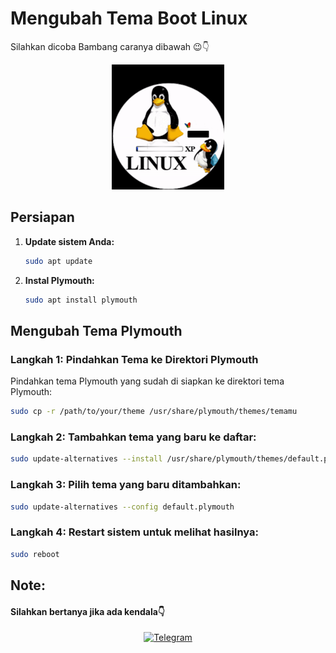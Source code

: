 # Mengubah Tema Boot Linux

Silahkan dicoba Bambang caranya dibawah 😉👇

<p align="center">
  <img src="preview/preview.gif" alt="Tema Plymouth Preview" width="180" height="200">
</p>

## Persiapan

1. **Update sistem Anda:**
    ```bash
    sudo apt update
    ```

2. **Instal Plymouth:**
    ```bash
    sudo apt install plymouth
    ```

## Mengubah Tema Plymouth

### Langkah 1: Pindahkan Tema ke Direktori Plymouth

Pindahkan tema Plymouth yang sudah di siapkan ke direktori tema Plymouth:
```bash
sudo cp -r /path/to/your/theme /usr/share/plymouth/themes/temamu
```

### Langkah 2: Tambahkan tema yang baru ke daftar:
```bash
sudo update-alternatives --install /usr/share/plymouth/themes/default.plymouth default.plymouth /usr/share/plymouth/themes/your-theme-name/nama-temamu.plymouth 100
```

### Langkah 3: Pilih tema yang baru ditambahkan:
```bash
sudo update-alternatives --config default.plymouth
```

### Langkah 4: Restart sistem untuk melihat hasilnya:
```bash
sudo reboot
```

## Note:
#### Silahkan bertanya jika ada kendala👇
<p align="center">
  <a href="https://t.me/yansxdi">
    <img src="https://upload.wikimedia.org/wikipedia/commons/8/82/Telegram_logo.svg" alt="Telegram" width="40" height="40">
  </a>
</p>
